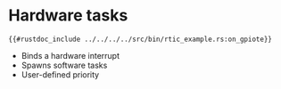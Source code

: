 # Hardware tasks
```rust,noplaypen
{{#rustdoc_include ../../../../src/bin/rtic_example.rs:on_gpiote}}
```

- Binds a hardware interrupt
- Spawns software tasks
- User-defined priority
